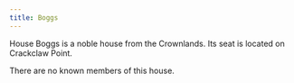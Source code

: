 ```yaml
---
title: Boggs
---
```


House Boggs is a noble house from the Crownlands. Its seat is located on Crackclaw Point.

There are no known members of this house.


